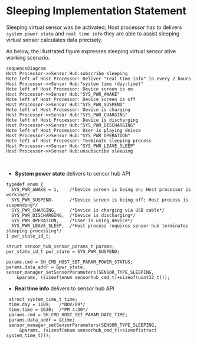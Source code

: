 # Sleeping Implementation Statement

Sleeping virtual sensor was be activated; Host processor has to delivers `system power state` and `real time info` they are able to assist sleeping virtual sensor calculates data precisely.

As below, the illustrated figure expresses sleeping virtual sensor ative working scenario.

```mermaid
sequenceDiagram
Host Processor->>Sensor Hub:subscribe sleeping
Note left of Host Processor: Deliver "real time info" in every 2 hours
Host Processor->>Sensor Hub:"system time (day:time)"
Note left of Host Processor: Device screen is on
Host Processor->>Sensor Hub:"SYS_PWR_AWAKE"
Note left of Host Processor: Device screen is off
Host Processor->>Sensor Hub:"SYS_PWR_SUSPEND"
Note left of Host Processor: Device is charging
Host Processor->>Sensor Hub:"SYS_PWR_CHARGING"
Note left of Host Processor: Device is discharging
Host Processor->>Sensor Hub:"SYS_PWR_DISCHARGING"
Note left of Host Processor: User is playing deivce
Host Processor->>Sensor Hub:"SYS_PWR_OPERATION"
Note left of Host Processor: Terminate sleeping process
Host Processor->>Sensor Hub:"SYS_PWR_LEAVE_SLEEP"
Host Processor->>Sensor Hub:unsubscribe sleeping
```
<br>

+ **System power state** delivers to sensor hub API

```text
typedef enum {
  SYS_PWR_AWAKE = 1,    /*Device screen is being on; Host processor is working*/
  SYS_PWR_SUSPEND.      /*Device screen is being off; Host process is suspending*/
  SYS_PWR_CHARGING,     /*Device is charging via USB cable*/
  SYS_PWR_DISCHARGING,  /*Device is discharging*/
  SYS_PWR_OPERATION,    /*User is using device*/
  SYS_PWR_LEAVE_SLEEP,  /*Host process requires sensor hub terminates sleeping processing*/
} pwr_state_id_t;

struct sensor_hub_sensor_params_t params;
pwr_state_id_t pwr_state = SYS_PWR_SUSPEND;

params.cmd = SH_CMD_HOST_SET_PARAM_POWER_STATUS;
params.data_addr = &pwr_state;
sensor_manager_setSensorParameters(SENSOR_TYPE_SLEEPING,
    &params, (sizeof(enum sensorhub_cmd_t)+sizeof(uint32_t)));
```

+ **Real time info** delivers to sensor hub API

```text
 struct system_time_t time;
 time.day = 1109;   /*NOV/09*/
 time.time = 1630;  /*PM 4:30*/
 params.cmd = SH_CMD_HOST_SET_PARAM_DATE_TIME;
 params.data_addr = &time;
 sensor_manager_setSensorParameters(SENSOR_TYPE_SLEEPING,
     &params, (sizeof(enum sensorhub_cmd_t)+sizeof(struct system_time_t)));
```
